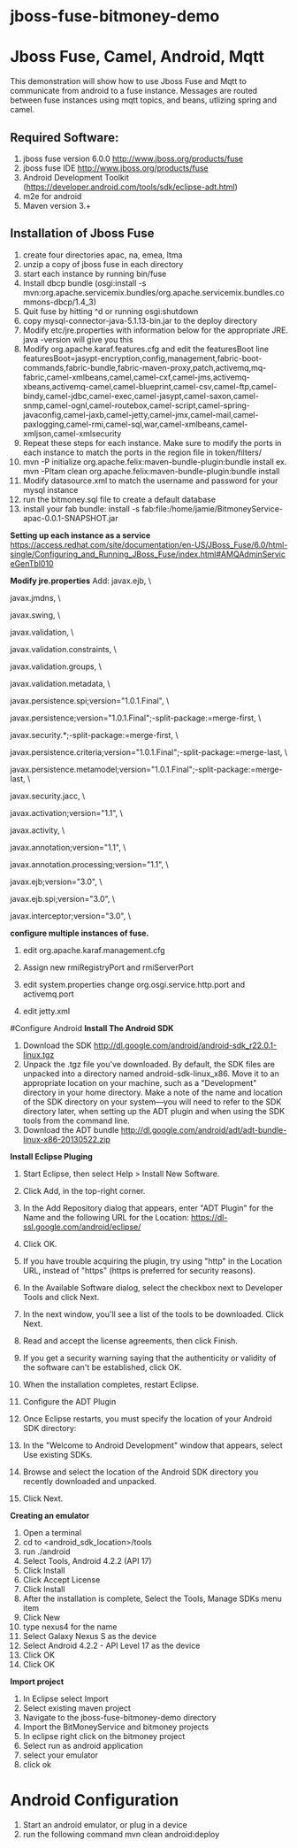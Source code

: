 jboss-fuse-bitmoney-demo
========================

#  Jboss Fuse, Camel, Android, Mqtt
This demonstration will show how to use Jboss Fuse and Mqtt to communicate from android to a fuse instance.  Messages are routed between fuse instances using mqtt topics, and beans, utlizing spring and camel.

## Required Software:
1.  jboss fuse version 6.0.0 http://www.jboss.org/products/fuse
2.  jboss fuse IDE http://www.jboss.org/products/fuse
3.  Android Development Toolkit (https://developer.android.com/tools/sdk/eclipse-adt.html)
4.  m2e for android
5.  Maven version 3.+

## Installation of Jboss Fuse
1.  create four directories apac, na, emea, ltma
2.  unzip a copy of jboss fuse in each directory
3.  start each instance by running bin/fuse
4.  Install dbcp bundle (osgi:install -s mvn:org.apache.servicemix.bundles/org.apache.servicemix.bundles.commons-dbcp/1.4_3)
5.  Quit fuse by hitting ^d or running osgi:shutdown
6.  copy mysql-connector-java-5.1.13-bin.jar to the deploy directory
7.  Modify etc/jre.properties with information below for the appropriate JRE.  java -version will give you this
8.  Modify org.apache.karaf.features.cfg and edit the featuresBoot line
 featuresBoot=jasypt-encryption,config,management,fabric-boot-commands,fabric-bundle,fabric-maven-proxy,patch,activemq,mq-fabric,camel-xmlbeans,camel,camel-cxf,camel-jms,activemq-xbeans,activemq-camel,camel-blueprint,camel-csv,camel-ftp,camel-bindy,camel-jdbc,camel-exec,camel-jasypt,camel-saxon,camel-snmp,camel-ognl,camel-routebox,camel-script,camel-spring-javaconfig,camel-jaxb,camel-jetty,camel-jmx,camel-mail,camel-paxlogging,camel-rmi,camel-sql,war,camel-xmlbeans,camel-xmljson,camel-xmlsecurity
9.  Repeat these steps for each instance.  Make sure to modify the ports in each instance to match the ports in the region file in token/filters/<region>
10.  mvn -P<env> initialize org.apache.felix:maven-bundle-plugin:bundle install 
ex. mvn -Pltam clean org.apache.felix:maven-bundle-plugin:bundle install 
11.  Modify datasource.xml to match the username and password for your mysql instance
12.  run the bitmoney.sql file to create a default database
13.  install your fab bundle:  install -s fab:file:/home/jamie/BitmoneyService-apac-0.0.1-SNAPSHOT.jar




**Setting up each instance as a service**
https://access.redhat.com/site/documentation/en-US/JBoss_Fuse/6.0/html-single/Configuring_and_Running_JBoss_Fuse/index.html#AMQAdminServiceGenTbl010

**Modify jre.properties**
Add:
javax.ejb, \

 javax.jmdns, \

 javax.swing, \

 javax.validation, \

 javax.validation.constraints, \

 javax.validation.groups, \

 javax.validation.metadata, \

 javax.persistence.spi;version="1.0.1.Final", \

  javax.persistence;version="1.0.1.Final";-split-package:=merge-first, \

  javax.security.*;-split-package:=merge-first, \

  javax.persistence.criteria;version="1.0.1.Final";-split-package:=merge-last, \

  javax.persistence.metamodel;version="1.0.1.Final";-split-package:=merge-last, \

  javax.security.jacc, \

 javax.activation;version="1.1", \

 javax.activity, \

 javax.annotation;version="1.1", \

 javax.annotation.processing;version="1.1", \

 javax.ejb;version="3.0", \

 javax.ejb.spi;version="3.0", \

 javax.interceptor;version="3.0", \


**configure multiple instances of fuse.**
1. edit org.apache.karaf.management.cfg 

2.  Assign new rmiRegistryPort and rmiServerPort

3.  edit system.properties change org.osgi.service.http.port and activemq.port

4.  edit jetty.xml

#Configure Android
**Install The Android SDK**
1. Download the SDK http://dl.google.com/android/android-sdk_r22.0.1-linux.tgz
2. Unpack the .tgz file you've downloaded. By default, the SDK files are unpacked into a directory named android-sdk-linux_x86. Move it to an appropriate location on your machine, such as a "Development" directory in your home directory.
Make a note of the name and location of the SDK directory on your system—you will need to refer to the SDK directory later, when setting up the ADT plugin and when using the SDK tools from the command line.
3. Download the ADT bundle http://dl.google.com/android/adt/adt-bundle-linux-x86-20130522.zip

**Install Eclipse Pluging**
1. Start Eclipse, then select Help > Install New Software.
2. Click Add, in the top-right corner.
3. In the Add Repository dialog that appears, enter "ADT Plugin" for the Name and the following URL for the Location:
https://dl-ssl.google.com/android/eclipse/
4. Click OK.
5. If you have trouble acquiring the plugin, try using "http" in the Location URL, instead of "https" (https is preferred for security reasons).
6. In the Available Software dialog, select the checkbox next to Developer Tools and click Next.
7. In the next window, you'll see a list of the tools to be downloaded. Click Next.
8. Read and accept the license agreements, then click Finish.
9. If you get a security warning saying that the authenticity or validity of the software can't be established, click OK.
10. When the installation completes, restart Eclipse.
11. Configure the ADT Plugin
12. Once Eclipse restarts, you must specify the location of your Android SDK directory:

13. In the "Welcome to Android Development" window that appears, select Use existing SDKs.
14. Browse and select the location of the Android SDK directory you recently downloaded and unpacked.
15. Click Next.


**Creating an emulator**
1. Open a terminal
2. cd to <android_sdk_location>/tools
3. run ./android
4. Select Tools, Android 4.2.2 (API 17)
5. Click Install
6. Click Accept License
7. Click Install
8. After the installation is complete, Select the Tools, Manage SDKs menu item
9. Click New
10. type nexus4 for the name
11. Select Galaxy Nexus S as the device
12. Select Android 4.2.2 - API Level 17 as the device
13. Click OK
14. Click OK

**Import project**
1.  In Eclipse select Import
2.  Select existing maven project
3.  Navigate to the jboss-fuse-bitmoney-demo directory
4.  Import the BitMoneyService and bitmoney projects
5.  In eclipse right click on the bitmoney project
6.  Select run as android application
7.  select your emulator
8.  click ok

# Android Configuration
1.  Start an android emulator, or plug in a device
2.  run the following command mvn clean android:deploy
